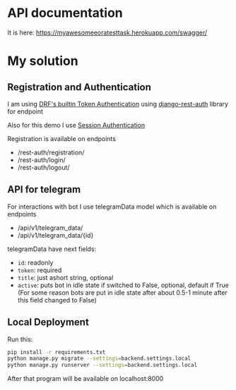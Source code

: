 # API documentation
It is here:
https://myawesomeeoratesttask.herokuapp.com/swagger/
# My solution
## Registration and Authentication
I am using [DRF's builtin Token Authentication](https://www.django-rest-framework.org/api-guide/authentication/#tokenauthentication) using [django-rest-auth](https://django-rest-auth.readthedocs.io/en/latest/) library for endpoint

Also for this demo I use [Session Authentication](https://www.django-rest-framework.org/api-guide/authentication/#sessionauthentication)

Registration is available on endpoints
- /rest-auth/registration/
- /rest-auth/login/
- /rest-auth/logout/

## API for telegram
For interactions with bot I use telegramData model which is available on endpoints
- /api/v1/telegram_data/
- /api/v1/telegram_data/{id}

telegramData have next fields:
- `id`: readonly
- `token`: required
- `title`: just ashort string, optional
- `active`: puts bot in idle state if switched to False, optional, default if True
(For some reason bots are put in idle state after about 0.5-1 minute after this field changed to False)


## Local Deployment
Run this:
```bash
pip install -r requirements.txt
python manage.py migrate --settings=backend.settings.local
python manage.py runserver --settings=backend.settings.local
```
After that program will be available on localhost:8000